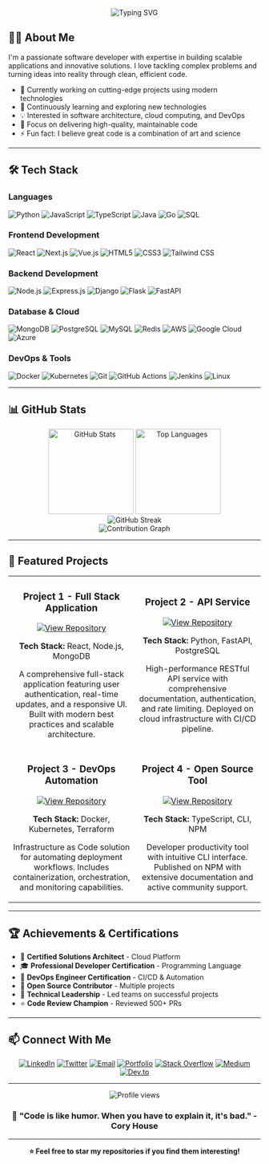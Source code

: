 <div align="center">
  <img src="https://readme-typing-svg.herokuapp.com?font=Fira+Code&size=32&duration=2800&pause=2000&color=A9FEF7&center=true&vCenter=true&width=940&lines=Hi+there!+I'm+Tohir+%F0%9F%91%8B;Welcome+to+my+GitHub+Profile!" alt="Typing SVG" />
</div>

## 👨‍💻 About Me

I'm a passionate software developer with expertise in building scalable applications and innovative solutions. I love tackling complex problems and turning ideas into reality through clean, efficient code.

- 🔭 Currently working on cutting-edge projects using modern technologies
- 🌱 Continuously learning and exploring new technologies
- 💡 Interested in software architecture, cloud computing, and DevOps
- 🎯 Focus on delivering high-quality, maintainable code
- ⚡ Fun fact: I believe great code is a combination of art and science

---

## 🛠️ Tech Stack

### Languages
![Python](https://img.shields.io/badge/Python-3776AB?style=for-the-badge&logo=python&logoColor=white)
![JavaScript](https://img.shields.io/badge/JavaScript-F7DF1E?style=for-the-badge&logo=javascript&logoColor=black)
![TypeScript](https://img.shields.io/badge/TypeScript-007ACC?style=for-the-badge&logo=typescript&logoColor=white)
![Java](https://img.shields.io/badge/Java-ED8B00?style=for-the-badge&logo=openjdk&logoColor=white)
![Go](https://img.shields.io/badge/Go-00ADD8?style=for-the-badge&logo=go&logoColor=white)
![SQL](https://img.shields.io/badge/SQL-4479A1?style=for-the-badge&logo=postgresql&logoColor=white)

### Frontend Development
![React](https://img.shields.io/badge/React-20232A?style=for-the-badge&logo=react&logoColor=61DAFB)
![Next.js](https://img.shields.io/badge/Next.js-000000?style=for-the-badge&logo=nextdotjs&logoColor=white)
![Vue.js](https://img.shields.io/badge/Vue.js-35495E?style=for-the-badge&logo=vuedotjs&logoColor=4FC08D)
![HTML5](https://img.shields.io/badge/HTML5-E34F26?style=for-the-badge&logo=html5&logoColor=white)
![CSS3](https://img.shields.io/badge/CSS3-1572B6?style=for-the-badge&logo=css3&logoColor=white)
![Tailwind CSS](https://img.shields.io/badge/Tailwind_CSS-38B2AC?style=for-the-badge&logo=tailwind-css&logoColor=white)

### Backend Development
![Node.js](https://img.shields.io/badge/Node.js-43853D?style=for-the-badge&logo=nodedotjs&logoColor=white)
![Express.js](https://img.shields.io/badge/Express.js-404D59?style=for-the-badge&logo=express&logoColor=white)
![Django](https://img.shields.io/badge/Django-092E20?style=for-the-badge&logo=django&logoColor=white)
![Flask](https://img.shields.io/badge/Flask-000000?style=for-the-badge&logo=flask&logoColor=white)
![FastAPI](https://img.shields.io/badge/FastAPI-005571?style=for-the-badge&logo=fastapi&logoColor=white)

### Database & Cloud
![MongoDB](https://img.shields.io/badge/MongoDB-4EA94B?style=for-the-badge&logo=mongodb&logoColor=white)
![PostgreSQL](https://img.shields.io/badge/PostgreSQL-316192?style=for-the-badge&logo=postgresql&logoColor=white)
![MySQL](https://img.shields.io/badge/MySQL-00000F?style=for-the-badge&logo=mysql&logoColor=white)
![Redis](https://img.shields.io/badge/Redis-DC382D?style=for-the-badge&logo=redis&logoColor=white)
![AWS](https://img.shields.io/badge/Amazon_AWS-232F3E?style=for-the-badge&logo=amazon-aws&logoColor=white)
![Google Cloud](https://img.shields.io/badge/Google_Cloud-4285F4?style=for-the-badge&logo=google-cloud&logoColor=white)
![Azure](https://img.shields.io/badge/Microsoft_Azure-0089D6?style=for-the-badge&logo=microsoft-azure&logoColor=white)

### DevOps & Tools
![Docker](https://img.shields.io/badge/Docker-2496ED?style=for-the-badge&logo=docker&logoColor=white)
![Kubernetes](https://img.shields.io/badge/Kubernetes-326CE5?style=for-the-badge&logo=kubernetes&logoColor=white)
![Git](https://img.shields.io/badge/Git-F05032?style=for-the-badge&logo=git&logoColor=white)
![GitHub Actions](https://img.shields.io/badge/GitHub_Actions-2088FF?style=for-the-badge&logo=github-actions&logoColor=white)
![Jenkins](https://img.shields.io/badge/Jenkins-D24939?style=for-the-badge&logo=jenkins&logoColor=white)
![Linux](https://img.shields.io/badge/Linux-FCC624?style=for-the-badge&logo=linux&logoColor=black)

---

## 📊 GitHub Stats

<div align="center">
  <img src="https://github-readme-stats.vercel.app/api?username=tohir87&show_icons=true&theme=tokyonight&hide_border=true&count_private=true" alt="GitHub Stats" height="170" />
  <img src="https://github-readme-stats.vercel.app/api/top-langs/?username=tohir87&layout=compact&theme=tokyonight&hide_border=true&langs_count=8" alt="Top Languages" height="170" />
</div>

<div align="center">
  <img src="https://github-readme-streak-stats.herokuapp.com/?user=tohir87&theme=tokyonight&hide_border=true" alt="GitHub Streak" />
</div>

<div align="center">
  <img src="https://github-readme-activity-graph.vercel.app/graph?username=tohir87&theme=tokyo-night&hide_border=true&area=true" alt="Contribution Graph" />
</div>

---

## 🚀 Featured Projects

<table>
  <tr>
    <td width="50%">
      <h3 align="center">Project 1 - Full Stack Application</h3>
      <div align="center">  
        <a href="https://github.com/tohir87/project-1" target="_blank">
          <img src="https://img.shields.io/badge/View_Repository-181717?style=for-the-badge&logo=github&logoColor=white" alt="View Repository"/>
        </a>
        <p><strong>Tech Stack:</strong> React, Node.js, MongoDB</p>
        <p>A comprehensive full-stack application featuring user authentication, real-time updates, and a responsive UI. Built with modern best practices and scalable architecture.</p>
      </div>
    </td>
    <td width="50%">
      <h3 align="center">Project 2 - API Service</h3>
      <div align="center">
        <a href="https://github.com/tohir87/project-2" target="_blank">
          <img src="https://img.shields.io/badge/View_Repository-181717?style=for-the-badge&logo=github&logoColor=white" alt="View Repository"/>
        </a>
        <p><strong>Tech Stack:</strong> Python, FastAPI, PostgreSQL</p>
        <p>High-performance RESTful API service with comprehensive documentation, authentication, and rate limiting. Deployed on cloud infrastructure with CI/CD pipeline.</p>
      </div>
    </td>
  </tr>
  <tr>
    <td width="50%">
      <h3 align="center">Project 3 - DevOps Automation</h3>
      <div align="center">
        <a href="https://github.com/tohir87/project-3" target="_blank">
          <img src="https://img.shields.io/badge/View_Repository-181717?style=for-the-badge&logo=github&logoColor=white" alt="View Repository"/>
        </a>
        <p><strong>Tech Stack:</strong> Docker, Kubernetes, Terraform</p>
        <p>Infrastructure as Code solution for automating deployment workflows. Includes containerization, orchestration, and monitoring capabilities.</p>
      </div>
    </td>
    <td width="50%">
      <h3 align="center">Project 4 - Open Source Tool</h3>
      <div align="center">
        <a href="https://github.com/tohir87/project-4" target="_blank">
          <img src="https://img.shields.io/badge/View_Repository-181717?style=for-the-badge&logo=github&logoColor=white" alt="View Repository"/>
        </a>
        <p><strong>Tech Stack:</strong> TypeScript, CLI, NPM</p>
        <p>Developer productivity tool with intuitive CLI interface. Published on NPM with extensive documentation and active community support.</p>
      </div>
    </td>
  </tr>
</table>

---

## 🏆 Achievements & Certifications

- 🥇 **Certified Solutions Architect** - Cloud Platform
- 🎓 **Professional Developer Certification** - Programming Language
- 📜 **DevOps Engineer Certification** - CI/CD & Automation
- 🏅 **Open Source Contributor** - Multiple projects
- 💼 **Technical Leadership** - Led teams on successful projects
- ⭐ **Code Review Champion** - Reviewed 500+ PRs

---

## 📫 Connect With Me

<div align="center">
  
[![LinkedIn](https://img.shields.io/badge/LinkedIn-0077B5?style=for-the-badge&logo=linkedin&logoColor=white)](https://linkedin.com/in/tohir87)
[![Twitter](https://img.shields.io/badge/Twitter-1DA1F2?style=for-the-badge&logo=twitter&logoColor=white)](https://twitter.com/tohir87)
[![Email](https://img.shields.io/badge/Email-D14836?style=for-the-badge&logo=gmail&logoColor=white)](mailto:tohir87@example.com)
[![Portfolio](https://img.shields.io/badge/Portfolio-000000?style=for-the-badge&logo=About.me&logoColor=white)](https://tohir87.dev)
[![Stack Overflow](https://img.shields.io/badge/Stack_Overflow-FE7A16?style=for-the-badge&logo=stack-overflow&logoColor=white)](https://stackoverflow.com/users/tohir87)
[![Medium](https://img.shields.io/badge/Medium-12100E?style=for-the-badge&logo=medium&logoColor=white)](https://medium.com/@tohir87)
[![Dev.to](https://img.shields.io/badge/dev.to-0A0A0A?style=for-the-badge&logo=devdotto&logoColor=white)](https://dev.to/tohir87)

</div>

---

<div align="center">
  <img src="https://komarev.com/ghpvc/?username=tohir87&color=blueviolet&style=for-the-badge&label=PROFILE+VIEWS" alt="Profile views" />
</div>

<div align="center">
  
### 💬 "Code is like humor. When you have to explain it, it's bad." - Cory House

</div>

---

<div align="center">
  
**⭐ Feel free to star my repositories if you find them interesting!**
  
</div>
